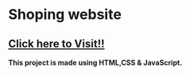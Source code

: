 # Shoping website

## <b> [Click here to Visit!!]([https://ajay6217.github.io/shopnow/])


This project is made using HTML,CSS &amp; JavaScript.

